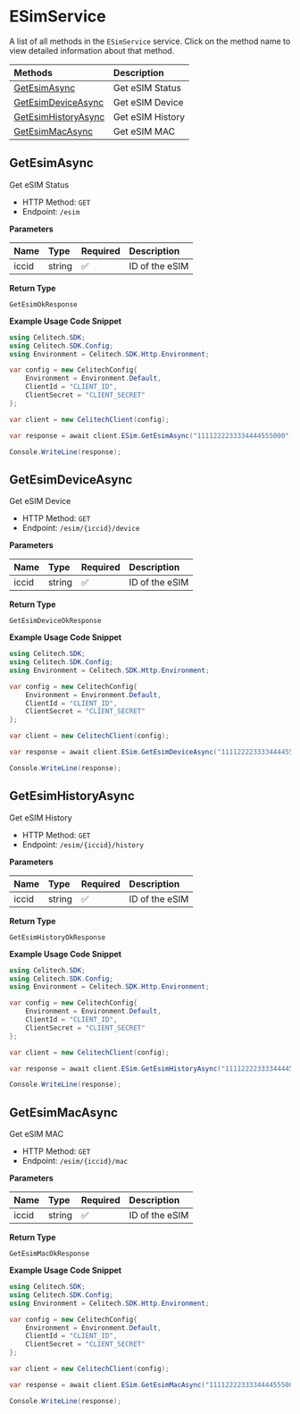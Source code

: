 # ESimService

A list of all methods in the `ESimService` service. Click on the method name to view detailed information about that method.

| Methods                                     | Description      |
| :------------------------------------------ | :--------------- |
| [GetEsimAsync](#getesimasync)               | Get eSIM Status  |
| [GetEsimDeviceAsync](#getesimdeviceasync)   | Get eSIM Device  |
| [GetEsimHistoryAsync](#getesimhistoryasync) | Get eSIM History |
| [GetEsimMacAsync](#getesimmacasync)         | Get eSIM MAC     |

## GetEsimAsync

Get eSIM Status

- HTTP Method: `GET`
- Endpoint: `/esim`

**Parameters**

| Name  | Type   | Required | Description    |
| :---- | :----- | :------- | :------------- |
| iccid | string | ✅       | ID of the eSIM |

**Return Type**

`GetEsimOkResponse`

**Example Usage Code Snippet**

```csharp
using Celitech.SDK;
using Celitech.SDK.Config;
using Environment = Celitech.SDK.Http.Environment;

var config = new CelitechConfig{
    Environment = Environment.Default,
	ClientId = "CLIENT_ID",
	ClientSecret = "CLIENT_SECRET"
};

var client = new CelitechClient(config);

var response = await client.ESim.GetEsimAsync("1111222233334444555000");

Console.WriteLine(response);
```

## GetEsimDeviceAsync

Get eSIM Device

- HTTP Method: `GET`
- Endpoint: `/esim/{iccid}/device`

**Parameters**

| Name  | Type   | Required | Description    |
| :---- | :----- | :------- | :------------- |
| iccid | string | ✅       | ID of the eSIM |

**Return Type**

`GetEsimDeviceOkResponse`

**Example Usage Code Snippet**

```csharp
using Celitech.SDK;
using Celitech.SDK.Config;
using Environment = Celitech.SDK.Http.Environment;

var config = new CelitechConfig{
    Environment = Environment.Default,
	ClientId = "CLIENT_ID",
	ClientSecret = "CLIENT_SECRET"
};

var client = new CelitechClient(config);

var response = await client.ESim.GetEsimDeviceAsync("1111222233334444555000");

Console.WriteLine(response);
```

## GetEsimHistoryAsync

Get eSIM History

- HTTP Method: `GET`
- Endpoint: `/esim/{iccid}/history`

**Parameters**

| Name  | Type   | Required | Description    |
| :---- | :----- | :------- | :------------- |
| iccid | string | ✅       | ID of the eSIM |

**Return Type**

`GetEsimHistoryOkResponse`

**Example Usage Code Snippet**

```csharp
using Celitech.SDK;
using Celitech.SDK.Config;
using Environment = Celitech.SDK.Http.Environment;

var config = new CelitechConfig{
    Environment = Environment.Default,
	ClientId = "CLIENT_ID",
	ClientSecret = "CLIENT_SECRET"
};

var client = new CelitechClient(config);

var response = await client.ESim.GetEsimHistoryAsync("1111222233334444555000");

Console.WriteLine(response);
```

## GetEsimMacAsync

Get eSIM MAC

- HTTP Method: `GET`
- Endpoint: `/esim/{iccid}/mac`

**Parameters**

| Name  | Type   | Required | Description    |
| :---- | :----- | :------- | :------------- |
| iccid | string | ✅       | ID of the eSIM |

**Return Type**

`GetEsimMacOkResponse`

**Example Usage Code Snippet**

```csharp
using Celitech.SDK;
using Celitech.SDK.Config;
using Environment = Celitech.SDK.Http.Environment;

var config = new CelitechConfig{
    Environment = Environment.Default,
	ClientId = "CLIENT_ID",
	ClientSecret = "CLIENT_SECRET"
};

var client = new CelitechClient(config);

var response = await client.ESim.GetEsimMacAsync("1111222233334444555000");

Console.WriteLine(response);
```
